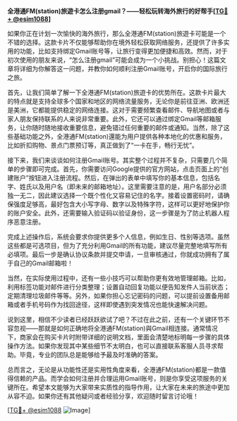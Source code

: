 **全港通FM(station)旅遊卡怎么注册gmail？——轻松玩转海外旅行的好帮手[[TG💪+ @esim1088](https://t.me/s/esim1088)]**

如果你正在计划一次愉快的海外旅行，那么全港通FM(station)旅遊卡可能是一个不错的选择。这款卡片不仅能够帮助你在境外轻松获取网络服务，还提供了许多实用的功能，比如支持绑定Gmail账号等，让旅行变得更加便捷和高效。然而，对于初次使用的朋友来说，“怎么注册gmail”可能会成为一个小挑战。别担心！这篇文章将详细为你解答这一问题，并教你如何顺利注册Gmail账号，开启你的国际旅行之旅。

首先，让我们简单了解一下全港通FM(station)旅遊卡的优势所在。这款卡片最大的特点就是支持全球多个国家和地区的网络流量服务，无论你是前往亚洲、欧洲还是美洲，它都能提供稳定的网络连接。这对于需要频繁查看邮件、导航地图或者与家人朋友保持联系的人来说非常重要。此外，它还可以通过绑定Gmail等邮箱服务，让你随时随地接收重要信息，避免错过任何重要的邮件或通知。当然，除了这些基础功能之外，全港通FM(station)還能为用户提供各种本地化的优惠和服务，比如折扣购物、景点门票预订等，真正做到了“一卡在手，畅行无忧”。

接下来，我们来谈谈如何注册Gmail账号。其实整个过程并不复杂，只需要几个简单的步骤即可完成。首先，你需要访问Google提供的官方网站，点击页面上的“创建账户”按钮进入注册流程。然后，在弹出的表单中填写你的基本信息，包括名字、姓氏以及用户名（即未来的邮箱地址）。这里需要注意的是，用户名部分必须独一无二，因此建议选择一个既个性化又容易记住的名字。接着设置密码时，请确保强度足够高，最好包含大小写字母、数字以及特殊字符，这样可以更好地保护你的账户安全。此外，还需要输入验证码以验证身份，这一步骤是为了防止机器人程序恶意注册。

完成上述操作后，系统会要求你提供更多个人信息，例如生日、性别等选项。虽然这些都是可选项目，但为了充分利用Gmail的所有功能，建议尽量完整地填写所有必填项。最后一步是确认协议条款并提交申请，一旦审核通过，你就成功拥有了属于自己的Gmail邮箱啦！

当然，在实际使用过程中，还有一些小技巧可以帮助你更有效地管理邮箱。比如，利用标签功能对邮件进行分类整理；设置自动回复功能以便告知发件人当前状态；定期清理垃圾邮件等等。另外，如果你担心忘记密码的问题，可以提前设置备用邮箱或者手机号码作为找回途径，这样即使遇到突发情况也能快速解决问题。

说到这里，相信不少读者已经跃跃欲试了吧？不过在此之前，还有一个关键环节不容忽视——那就是如何正确地将全港通FM(station)與Gmail相连接。通常情况下，商家会在购买卡片时附带详细的说明文档，里面会清楚地标明每一步骤的具体操作方法。如果你发现其中某些细节不太明白，也可以直接联系客服人员寻求帮助。毕竟，专业的团队总是能够给予最及时准确的答案。

总而言之，无论是从功能性还是实用性角度来看，全港通FM(station)都是一款值得信赖的产品。而学会如何注册并合理运用Gmail账号，则是你享受这项服务的关键所在。希望本文能够为大家带来实质性的指导作用，让大家在未来的旅途中更加从容不迫。如果你还有其他疑问或者经验分享，欢迎随时留言讨论哦！

[[TG💪+ @esim1088](https://t.me/s/esim1088) ![Image](https://i.postimg.cc/4NQfJmqS/Snipaste-2025-05-13-00-14-12.png)]